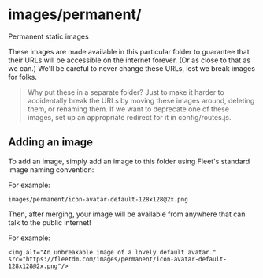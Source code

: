 # images/permanent/

Permanent static images

These images are made available in this particular folder to guarantee that their URLs will be accessible on the internet forever.  (Or as close to that as we can.)
We'll be careful to never change these URLs, lest we break images for folks.

> Why put these in a separate folder?
> Just to make it harder to accidentally break the URLs by moving these images around, deleting them, or renaming them.
> If we want to deprecate one of these images, set up an appropriate redirect for it in config/routes.js.


## Adding an image

To add an image, simply add an image to this folder using Fleet's standard image naming convention:

For example:
```
images/permanent/icon-avatar-default-128x128@2x.png
```

Then, after merging, your image will be available from anywhere that can talk to the public internet!

For example:
```
<img alt="An unbreakable image of a lovely default avatar." src="https://fleetdm.com/images/permanent/icon-avatar-default-128x128@2x.png"/>
```
